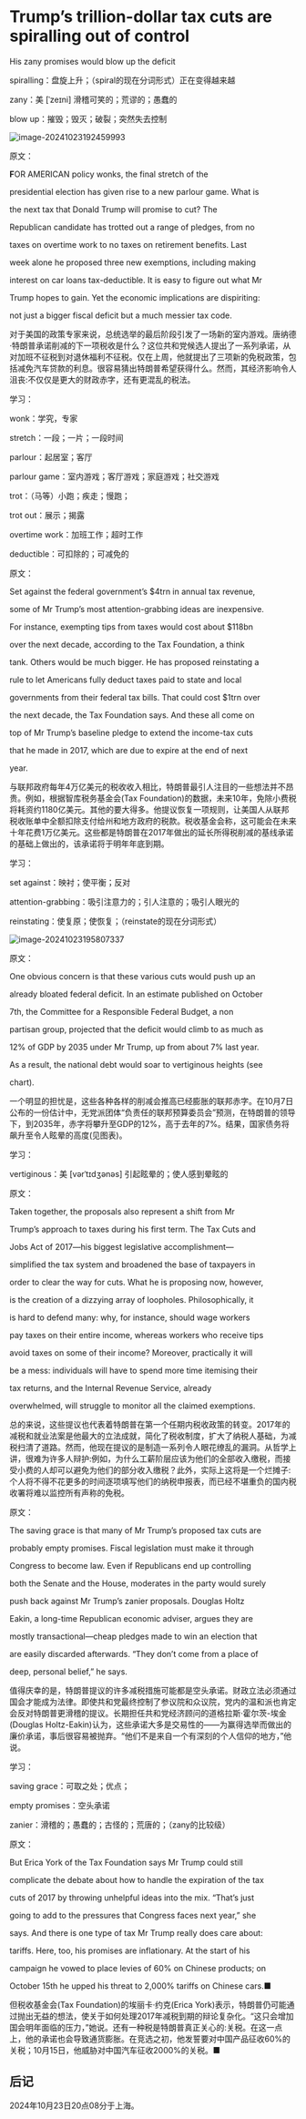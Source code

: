 # Trump’s trillion-dollar tax cuts are spiralling out of control

His zany promises would blow up the deficit

spiralling：盘旋上升；（spiral的现在分词形式）正在变得越来越

zany：美 [ˈzeɪni] 滑稽可笑的；荒谬的；愚蠢的

blow up：摧毁；毁灭；破裂；突然失去控制

![image-20241023192459993](./assets/image-20241023192459993.png)

原文：

**F**OR AMERICAN policy wonks, the final stretch of the

presidential election has given rise to a new parlour game. What is

the next tax that Donald Trump will promise to cut? The

Republican candidate has trotted out a range of pledges, from no

taxes on overtime work to no taxes on retirement benefits. Last

week alone he proposed three new exemptions, including making

interest on car loans tax-deductible. It is easy to figure out what Mr

Trump hopes to gain. Yet the economic implications are dispiriting:

not just a bigger fiscal deficit but a much messier tax code.

对于美国的政策专家来说，总统选举的最后阶段引发了一场新的室内游戏。唐纳德·特朗普承诺削减的下一项税收是什么？这位共和党候选人提出了一系列承诺，从对加班不征税到对退休福利不征税。仅在上周，他就提出了三项新的免税政策，包括减免汽车贷款的利息。很容易猜出特朗普希望获得什么。然而，其经济影响令人沮丧:不仅仅是更大的财政赤字，还有更混乱的税法。

学习：

wonk：学究，专家

stretch：一段；一片；一段时间

parlour：起居室；客厅

parlour game：室内游戏；客厅游戏；家庭游戏；社交游戏          

trot：（马等）小跑；疾走；慢跑；

trot out：展示；揭露

overtime work：加班工作；超时工作          

deductible：可扣除的；可减免的

原文：

Set against the federal government’s $4trn in annual tax revenue,

some of Mr Trump’s most attention-grabbing ideas are inexpensive.

For instance, exempting tips from taxes would cost about $118bn

over the next decade, according to the Tax Foundation, a think

tank. Others would be much bigger. He has proposed reinstating a

rule to let Americans fully deduct taxes paid to state and local

governments from their federal tax bills. That could cost $1trn over

the next decade, the Tax Foundation says. And these all come on

top of Mr Trump’s baseline pledge to extend the income-tax cuts

that he made in 2017, which are due to expire at the end of next

year.

与联邦政府每年4万亿美元的税收收入相比，特朗普最引人注目的一些想法并不昂贵。例如，根据智库税务基金会(Tax Foundation)的数据，未来10年，免除小费税将耗资约1180亿美元。其他的要大得多。他提议恢复一项规则，让美国人从联邦税收账单中全额扣除支付给州和地方政府的税款。税收基金会称，这可能会在未来十年花费1万亿美元。这些都是特朗普在2017年做出的延长所得税削减的基线承诺的基础上做出的，该承诺将于明年年底到期。

学习：

set against：映衬；使平衡；反对          

attention-grabbing：吸引注意力的；引人注意的；吸引人眼光的          

reinstating：使复原；使恢复；（reinstate的现在分词形式）          

![image-20241023195807337](./assets/image-20241023195807337.png)

原文：

One obvious concern is that these various cuts would push up an

already bloated federal deficit. In an estimate published on October

7th, the Committee for a Responsible Federal Budget, a non

partisan group, projected that the deficit would climb to as much as

12% of GDP by 2035 under Mr Trump, up from about 7% last year.

As a result, the national debt would soar to vertiginous heights (see

chart).

一个明显的担忧是，这些各种各样的削减会推高已经膨胀的联邦赤字。在10月7日公布的一份估计中，无党派团体“负责任的联邦预算委员会”预测，在特朗普的领导下，到2035年，赤字将攀升至GDP的12%，高于去年的7%。结果，国家债务将飙升至令人眩晕的高度(见图表)。

学习：

vertiginous：美 [vərˈtɪdʒənəs] 引起眩晕的；使人感到晕眩的

原文：

Taken together, the proposals also represent a shift from Mr

Trump’s approach to taxes during his first term. The Tax Cuts and

Jobs Act of 2017—his biggest legislative accomplishment—

simplified the tax system and broadened the base of taxpayers in

order to clear the way for cuts. What he is proposing now, however,

is the creation of a dizzying array of loopholes. Philosophically, it

is hard to defend many: why, for instance, should wage workers

pay taxes on their entire income, whereas workers who receive tips

avoid taxes on some of their income? Moreover, practically it will

be a mess: individuals will have to spend more time itemising their

tax returns, and the Internal Revenue Service, already

overwhelmed, will struggle to monitor all the claimed exemptions.

总的来说，这些提议也代表着特朗普在第一个任期内税收政策的转变。2017年的减税和就业法案是他最大的立法成就，简化了税收制度，扩大了纳税人基础，为减税扫清了道路。然而，他现在提议的是制造一系列令人眼花缭乱的漏洞。从哲学上讲，很难为许多人辩护:例如，为什么工薪阶层应该为他们的全部收入缴税，而接受小费的人却可以避免为他们的部分收入缴税？此外，实际上这将是一个烂摊子:个人将不得不花更多的时间逐项填写他们的纳税申报表，而已经不堪重负的国内税收署将难以监控所有声称的免税。

原文：

The saving grace is that many of Mr Trump’s proposed tax cuts are

probably empty promises. Fiscal legislation must make it through

Congress to become law. Even if Republicans end up controlling

both the Senate and the House, moderates in the party would surely

push back against Mr Trump’s zanier proposals. Douglas Holtz

Eakin, a long-time Republican economic adviser, argues they are

mostly transactional—cheap pledges made to win an election that

are easily discarded afterwards. “They don’t come from a place of

deep, personal belief,” he says.

值得庆幸的是，特朗普提议的许多减税措施可能都是空头承诺。财政立法必须通过国会才能成为法律。即使共和党最终控制了参议院和众议院，党内的温和派也肯定会反对特朗普更滑稽的提议。长期担任共和党经济顾问的道格拉斯·霍尔茨-埃金(Douglas Holtz-Eakin)认为，这些承诺大多是交易性的——为赢得选举而做出的廉价承诺，事后很容易被抛弃。“他们不是来自一个有深刻的个人信仰的地方，”他说。

学习：

saving grace：可取之处；优点；

empty promises：空头承诺

zanier：滑稽的；愚蠢的；古怪的；荒唐的；（zany的比较级）          

原文：

But Erica York of the Tax Foundation says Mr Trump could still

complicate the debate about how to handle the expiration of the tax

cuts of 2017 by throwing unhelpful ideas into the mix. “That’s just

going to add to the pressures that Congress faces next year,” she

says. And there is one type of tax Mr Trump really does care about:

tariffs. Here, too, his promises are inflationary. At the start of his

campaign he vowed to place levies of 60% on Chinese products; on

October 15th he upped his threat to 2,000% tariffs on Chinese cars.■

但税收基金会(Tax Foundation)的埃丽卡·约克(Erica York)表示，特朗普仍可能通过抛出无益的想法，使关于如何处理2017年减税到期的辩论复杂化。“这只会增加国会明年面临的压力，”她说。还有一种税是特朗普真正关心的:关税。在这一点上，他的承诺也会导致通货膨胀。在竞选之初，他发誓要对中国产品征收60%的关税；10月15日，他威胁对中国汽车征收2000%的关税。■



## 后记

2024年10月23日20点08分于上海。

